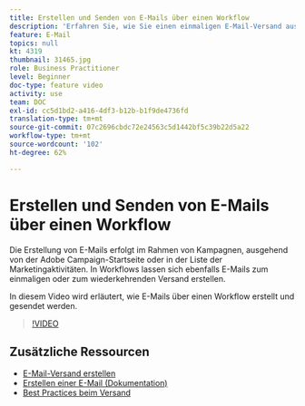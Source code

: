 ```yaml
---
title: Erstellen und Senden von E-Mails über einen Workflow
description: 'Erfahren Sie, wie Sie einen einmaligen E-Mail-Versand aus der Homepage erstellen. '
feature: E-Mail
topics: null
kt: 4319
thumbnail: 31465.jpg
role: Business Practitioner
level: Beginner
doc-type: feature video
activity: use
team: DOC
exl-id: cc5d1bd2-a416-4df3-b12b-b1f9de4736fd
translation-type: tm+mt
source-git-commit: 07c2696cbdc72e24563c5d1442bf5c39b22d5a22
workflow-type: tm+mt
source-wordcount: '102'
ht-degree: 62%

---
```


# Erstellen und Senden von E-Mails über einen Workflow

Die Erstellung von E-Mails erfolgt im Rahmen von Kampagnen, ausgehend von der Adobe Campaign-Startseite oder in der Liste der Marketingaktivitäten. In Workflows lassen sich ebenfalls E-Mails zum einmaligen oder zum wiederkehrenden Versand erstellen.

In diesem Video wird erläutert, wie E-Mails über einen Workflow erstellt und gesendet werden.

>[!VIDEO](https://video.tv.adobe.com/v/31465?quality=12)

## Zusätzliche Ressourcen

* [E-Mail-Versand erstellen](/help/communication-channels/email/create-email-from-homepage.md)
* [Erstellen einer E-Mail (Dokumentation)](https://docs.adobe.com/content/help/en/campaign-standard/using/communication-channels/email-messages/creating-an-email.html)
* [Best Practices beim Versand](https://docs.campaign.adobe.com/doc/standard/getting_started/de/ACS_DeliveryBestPractices.html)

